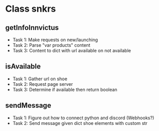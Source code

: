 # Class snkrs
## getInfoInnvictus
* Task 1: Make requests on new/launching
* Task 2: Parse "var products" content
* Task 3: Content to dict with url available on not available

## isAvailable
* Task 1: Gather url on shoe
* Task 2: Request page server 
* Task 3: Determine if available then return boolean

## sendMessage
* Task 1: Figure out how to connect python and discord (Webhooks?)
* Task 2: Send message given dict shoe elements with custom str